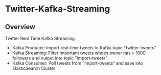 # Twitter-Kafka-Streaming

## Overview
Twitter Real Time Kafka Streaming

* Kafka Producer: Import real-time tweets to Kafka topic "twitter-tweets"
* Kafka Streaming: Filter important tweets whoes owner has > 1000 followers and output into topic "import-tweets"
* Kafka Consumer: Poll tweets from "import-tweets" and save into ElasticSearch Cluster



